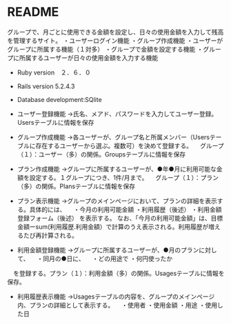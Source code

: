 # README

グループで、月ごとに使用できる金額を設定し、日々の使用金額を入力して残高を管理するサイト。
・ユーザーログイン機能
・グループ作成機能
・ユーザーがグループに所属する機能（１対多）
・グループで金額を設定する機能
・グループに所属するユーザーが日々の使用金額を入力する機能

* Ruby version　２．６．０

* Rails version 5.2.4.3

* Database development:SQlite

* ユーザー登録機能
→氏名、メアド、パスワードを入力してユーザー登録。Usersテーブルに情報を保存

* グループ作成機能
→各ユーザーが、グループ名と所属メンバー（Usersテーブルに存在するユーザーから選ぶ。複数可）を決めて登録する。
　グループ（１）：ユーザー（多）の関係。Groupsテーブルに情報を保存

* プラン作成機能
→グループに所属するユーザーが、●年●月に利用可能な金額を設定する。１グループにつき、1件/月まで。
　グループ（１）：プラン（多）の関係。Plansテーブルに情報を保存
 
* プラン表示機能
→グループのメインページにおいて、プランの詳細を表示する。具体的には、
　・今月の利用可能金額
 ・利用履歴（後述）
 ・利用金額登録フォーム（後述）
 を表示する。
 なお、「今月の利用可能金額」は、目標金額ーsum(利用履歴.利用金額）で計算のうえ表示される。利用履歴が増えるたび再計算される。

* 利用金額登録機能
→グループに所属するユーザーが、●月のプランに対して、
　・同月の●日に、
　・どの用途で
  ・何円使ったか

　を登録する。プラン（１）：利用金額（多）の関係。Usagesテーブルに情報を保存。
 
 
* 利用履歴表示機能
→Usagesテーブルの内容を、グループのメインページ内、プランの詳細として表示する。
　・使用者
 ・使用金額
 ・用途
 ・使用した日
